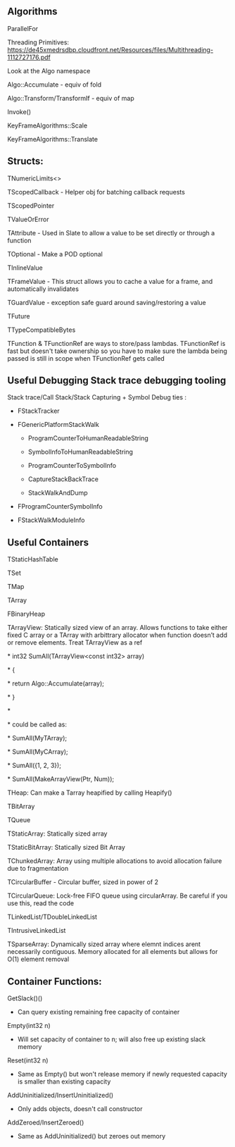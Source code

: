 ## Algorithms

ParallelFor

Threading Primitives: <https://de45xmedrsdbp.cloudfront.net/Resources/files/Multithreading-1112727176.pdf>

Look at the Algo namespace

Algo::Accumulate - equiv of fold

Algo::Transform/TransformIf - equiv of map

Invoke()

KeyFrameAlgorithms::Scale

KeyFrameAlgorithms::Translate

## Structs:

TNumericLimits&lt;&gt;

TScopedCallback - Helper obj for batching callback requests

TScopedPointer

TValueOrError

TAttribute - Used in Slate to allow a value to be set directly or through a function

TOptional - Make a POD optional

TInlineValue

TFrameValue - This struct allows you to cache a value for a frame, and automatically invalidates

TGuardValue - exception safe guard around saving/restoring a value

TFuture

TTypeCompatibleBytes

TFunction & TFunctionRef are ways to store/pass lambdas. TFunctionRef is fast but doesn't take ownership so you have to make sure the lambda being passed is still in scope when TFunctionRef gets called

## Useful Debugging Stack trace debugging tooling

Stack trace/Call Stack/Stack Capturing + Symbol Debug ties :

- FStackTracker

- FGenericPlatformStackWalk

  - ProgramCounterToHumanReadableString

  - SymbolInfoToHumanReadableString

  - ProgramCounterToSymbolInfo

  - CaptureStackBackTrace

  - StackWalkAndDump

* FProgramCounterSymbolInfo

* FStackWalkModuleInfo

## Useful Containers

TStaticHashTable

TSet

TMap

TArray

FBinaryHeap

TArrayView: Statically sized view of an array. Allows functions to take either fixed C array or a TArray with arbittrary allocator when function doesn’t add or remove elements. Treat TArrayView as a ref

\* int32 SumAll(TArrayView&lt;const int32&gt; array)

\* {

\* return Algo::Accumulate(array);

\* }

\*

\* could be called as:

\* SumAll(MyTArray);

\* SumAll(MyCArray);

\* SumAll({1, 2, 3});

\* SumAll(MakeArrayView(Ptr, Num));

THeap: Can make a Tarray heapified by calling Heapify()

TBitArray

TQueue

TStaticArray: Statically sized array

TStaticBitArray: Statically sized Bit Array

TChunkedArray: Array using multiple allocations to avoid allocation failure due to fragmentation

TCircularBuffer - Circular buffer, sized in power of 2

TCircularQueue: Lock-free FIFO queue using circularArray. Be careful if you use this, read the code

TLinkedList/TDoubleLinkedList

TIntrusiveLinkedList

TSparseArray: Dynamically sized array where elemnt indices arent necessarily contiguous. Memory allocated for all elements but allows for O(1) element removal

## Container Functions:

GetSlack()()

- Can query existing remaining free capacity of container

Empty(int32 n)

- Will set capacity of container to n; will also free up existing slack memory

Reset(int32 n)

- Same as Empty() but won't release memory if newly requested capacity is smaller than existing capacity

AddUninitialized/InsertUninitialized()

- Only adds objects, doesn't call constructor

AddZeroed/InsertZeroed()

- Same as AddUninitialized() but zeroes out memory
